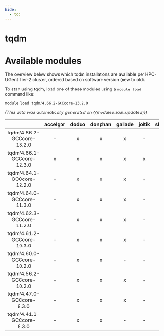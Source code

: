 ```yaml
---
hide:
  - toc
---
```


tqdm
====

# Available modules


The overview below shows which tqdm installations are available per HPC-UGent Tier-2 cluster, ordered based on software version (new to old).

To start using tqdm, load one of these modules using a `module load` command like:

```shell
module load tqdm/4.66.2-GCCcore-13.2.0
```

*(This data was automatically generated on {{modules_last_updated}})*  

| |accelgor|doduo|donphan|gallade|joltik|shinx|skitty|
| :---: | :---: | :---: | :---: | :---: | :---: | :---: | :---: |
|tqdm/4.66.2-GCCcore-13.2.0|-|x|x|x|-|x|x|
|tqdm/4.66.1-GCCcore-12.3.0|x|x|x|x|x|x|x|
|tqdm/4.64.1-GCCcore-12.2.0|-|x|x|x|-|x|-|
|tqdm/4.64.0-GCCcore-11.3.0|-|x|x|x|-|x|-|
|tqdm/4.62.3-GCCcore-11.2.0|-|x|x|x|-|-|-|
|tqdm/4.61.2-GCCcore-10.3.0|-|x|x|x|-|-|-|
|tqdm/4.60.0-GCCcore-10.2.0|-|x|x|-|-|-|-|
|tqdm/4.56.2-GCCcore-10.2.0|-|x|x|x|-|-|-|
|tqdm/4.47.0-GCCcore-9.3.0|-|x|x|x|-|-|-|
|tqdm/4.41.1-GCCcore-8.3.0|-|x|x|-|-|-|-|
